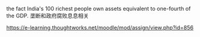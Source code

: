 the fact  India's 100 richest people own assets equivalent to one-fourth of the GDP.
垄断和政府腐败息息相关

https://e-learning.thoughtworks.net/moodle/mod/assign/view.php?id=856
